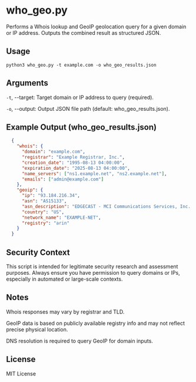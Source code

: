 # who_geo.py
Performs a Whois lookup and GeoIP geolocation query for a given domain or IP address. Outputs the combined result as structured JSON.

## Usage
```python3 who_geo.py -t example.com -o who_geo_results.json```

## Arguments
`-t`, --target: Target domain or IP address to query (required).

`-o`, --output: Output JSON file path (default: who_geo_results.json).

## Example Output (who_geo_results.json)
```json
  {
    "whois": {
      "domain": "example.com",
      "registrar": "Example Registrar, Inc.",
      "creation_date": "1995-08-13 04:00:00",
      "expiration_date": "2025-08-13 04:00:00",
      "name_servers": ["ns1.example.net", "ns2.example.net"],
      "emails": ["admin@example.com"]
    },
    "geoip": {
      "ip": "93.184.216.34",
      "asn": "AS15133",
      "asn_description": "EDGECAST - MCI Communications Services, Inc. d/b/a Verizon Business",
      "country": "US",
      "network_name": "EXAMPLE-NET",
      "registry": "arin"
    }
  }
```
## Security Context
This script is intended for legitimate security research and assessment purposes. Always ensure you have permission to query domains or IPs, especially in automated or large-scale contexts.

## Notes
Whois responses may vary by registrar and TLD.

GeoIP data is based on publicly available registry info and may not reflect precise physical location.

DNS resolution is required to query GeoIP for domain inputs.

## License
MIT License
